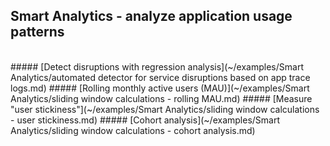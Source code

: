 ## Smart Analytics - analyze application usage patterns
<br/>
##### [Detect disruptions with regression analysis](~/examples/Smart Analytics/automated detector for service disruptions based on app trace logs.md)
##### [Rolling monthly active users (MAU)](~/examples/Smart Analytics/sliding window calculations - rolling MAU.md)
##### [Measure "user stickiness"](~/examples/Smart Analytics/sliding window calculations - user stickiness.md)
##### [Cohort analysis](~/examples/Smart Analytics/sliding window calculations - cohort analysis.md)
